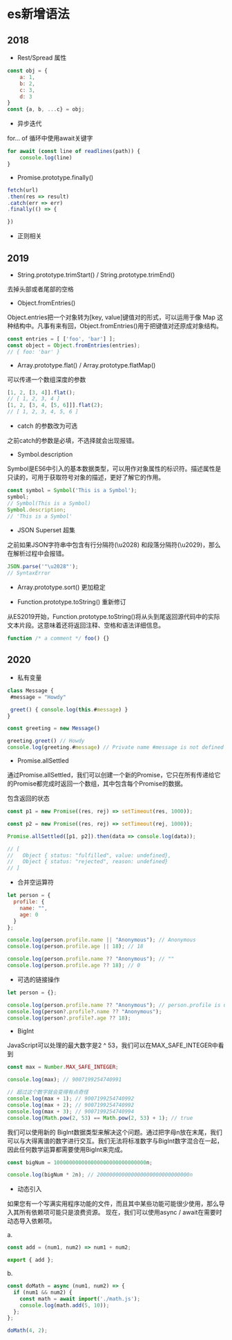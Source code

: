 # es新增语法

## 2018

- Rest/Spread 属性

```javascript
const obj = {
    a: 1,
    b: 2,
    c: 3,
    d: 3
}
const {a, b, ...c} = obj;
```

- 异步迭代
  
for... of 循环中使用await关键字

```javascript
for await (const line of readlines(path)) {
    console.log(line)
}

```


- Promise.prototype.finally()
  
```javascript
fetch(url)
.then(res => result)
.catch(err => err)
.finally(() => {

})
```

- 正则相关

## 2019

- String.prototype.trimStart() / String.prototype.trimEnd()

去掉头部或者尾部的空格

- Object.fromEntries()
  
Object.entries把一个对象转为[key, value]键值对的形式，可以运用于像 Map 这种结构中。凡事有来有回，Object.fromEntries()用于把键值对还原成对象结构。

```javascript
const entries = [ ['foo', 'bar'] ];
const object = Object.fromEntries(entries);
// { foo: 'bar' }
```

- Array.prototype.flat() / Array.prototype.flatMap()
  
可以传递一个数组深度的参数
```javascript
[1, 2, [3, 4]].flat();
// [ 1, 2, 3, 4 ]
[1, 2, [3, 4, [5, 6]]].flat(2);
// [ 1, 2, 3, 4, 5, 6 ]
```

- catch 的参数改为可选

之前catch的参数是必填，不选择就会出现报错。

- Symbol.description

Symbol是ES6中引入的基本数据类型，可以用作对象属性的标识符。描述属性是只读的，可用于获取符号对象的描述，更好了解它的作用。

```javascript
const symbol = Symbol('This is a Symbol');
symbol;
// Symbol(This is a Symbol)
Symbol.description;
// 'This is a Symbol'

```

- JSON Superset 超集
  
之前如果JSON字符串中包含有行分隔符(\u2028) 和段落分隔符(\u2029)，那么在解析过程中会报错。

```javascript
JSON.parse('"\u2028"');
// SyntaxError
```

- Array.prototype.sort() 更加稳定

- Function.prototype.toString() 重新修订
  
从ES2019开始，Function.prototype.toString()将从头到尾返回源代码中的实际文本片段。这意味着还将返回注释、空格和语法详细信息。

```javascript
function /* a comment */ foo() {}
```


## 2020

- 私有变量
  
```javascript
class Message {
 #message = "Howdy"

 greet() { console.log(this.#message) }
}

const greeting = new Message()

greeting.greet() // Howdy
console.log(greeting.#message) // Private name #message is not defined
```

- Promise.allSettled

通过Promise.allSettled，我们可以创建一个新的Promise，它只在所有传递给它的Promise都完成时返回一个数组，其中包含每个Promise的数据。

包含返回的状态
```javascript
const p1 = new Promise((res, rej) => setTimeout(res, 1000));

const p2 = new Promise((res, rej) => setTimeout(rej, 1000));

Promise.allSettled([p1, p2]).then(data => console.log(data));

// [
//   Object { status: "fulfilled", value: undefined},
//   Object { status: "rejected", reason: undefined}
// ]

```


- 合并空运算符

```javascript
let person = {
  profile: {
    name: "",
    age: 0
  }
};

console.log(person.profile.name || "Anonymous"); // Anonymous
console.log(person.profile.age || 18); // 18

console.log(person.profile.name ?? "Anonymous"); // ""
console.log(person.profile.age ?? 18); // 0
```

- 可选的链接操作

```javascript
let person = {};

console.log(person.profile.name ?? "Anonymous"); // person.profile is undefined
console.log(person?.profile?.name ?? "Anonymous");
console.log(person?.profile?.age ?? 18);
```


- BigInt


JavaScript可以处理的最大数字是2 ^ 53，我们可以在MAX_SAFE_INTEGER中看到

```javascript
const max = Number.MAX_SAFE_INTEGER;

console.log(max); // 9007199254740991

// 超过这个数字就会变得有点奇怪
console.log(max + 1); // 9007199254740992
console.log(max + 2); // 9007199254740992
console.log(max + 3); // 9007199254740994
console.log(Math.pow(2, 53) == Math.pow(2, 53) + 1); // true
```


我们可以使用新的 BigInt数据类型来解决这个问题。通过把字母n放在末尾，我们可以与大得离谱的数字进行交互。我们无法将标准数字与BigInt数字混合在一起，因此任何数学运算都需要使用BigInt来完成。

```javascript
const bigNum = 100000000000000000000000000000n;

console.log(bigNum * 2n); // 200000000000000000000000000000n
```


- 动态引入
  

如果您有一个写满实用程序功能的文件，而且其中某些功能可能很少使用，那么导入其所有依赖项可能只是浪费资源。 现在，我们可以使用async / await在需要时动态导入依赖项。

a.
```javascript
const add = (num1, num2) => num1 + num2;

export { add };
```

b.
```javascript
const doMath = async (num1, num2) => {
  if (num1 && num2) {
    const math = await import('./math.js');
    console.log(math.add(5, 10));
  };
};

doMath(4, 2);
```
